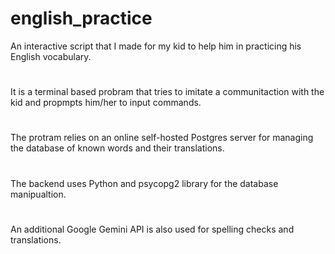 # english_practice
An interactive script that I made for my kid to help him in practicing his English vocabulary.
#
It is a terminal based probram that tries to imitate a communitaction with the kid and propmpts him/her to input commands.
#
The protram relies on an online self-hosted Postgres server for managing the database of known words and their translations.
#
The backend uses Python and psycopg2 library for the database manipualtion.
#
An additional Google Gemini API is also used for spelling checks and translations.
